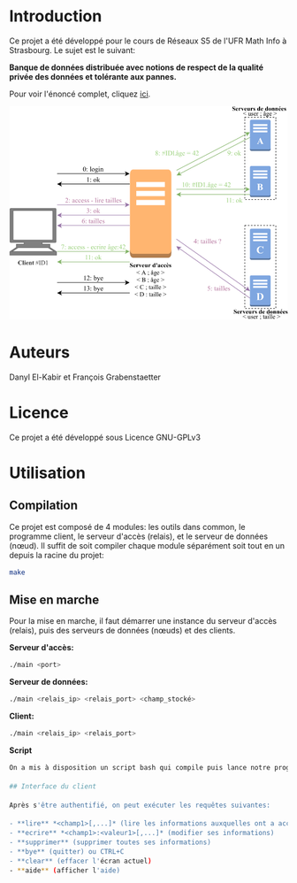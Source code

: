 # Introduction

Ce projet a été développé pour le cours de Réseaux S5 de l'UFR Math Info à Strasbourg. Le sujet est le suivant:

**Banque de données distribuée avec notions de respect de la qualité privée des données et tolérante aux pannes.**

Pour voir l'énoncé complet, cliquez [ici](enonce.pdf).

![Architecture du projet](schema.png)

# Auteurs

Danyl El-Kabir et François Grabenstaetter

# Licence

Ce projet a été développé sous Licence GNU-GPLv3

# Utilisation

## Compilation

Ce projet est composé de 4 modules: les outils dans common, le programme client, le serveur d'accès (relais), et le serveur de données (nœud). Il suffit de soit compiler chaque module séparément soit tout en un depuis la racine du projet:

```bash
make
```

## Mise en marche

Pour la mise en marche, il faut démarrer une instance du serveur d'accès (relais), puis des serveurs de données (nœuds) et des clients.

**Serveur d'accès:**
```bash
./main <port>
```

**Serveur de données:**
```bash
./main <relais_ip> <relais_port> <champ_stocké>
```

**Client:**
```bash
./main <relais_ip> <relais_port>
```

**Script**
```bash
On a mis à disposition un script bash qui compile puis lance notre programme avec 2 serveurs de données de type age et 2 autres de type taille + N clients avec N passé en paramètre du script comme ceci ./test.h N

## Interface du client

Après s'être authentifié, on peut exécuter les requêtes suivantes:

- **lire** *<champ1>[,...]* (lire les informations auxquelles ont a accès uniquement)
- **ecrire** *<champ1>:<valeur1>[,...]* (modifier ses informations)
- **supprimer** (supprimer toutes ses informations)
- **bye** (quitter) ou CTRL+C
- **clear** (effacer l'écran actuel)
- **aide** (afficher l'aide)
